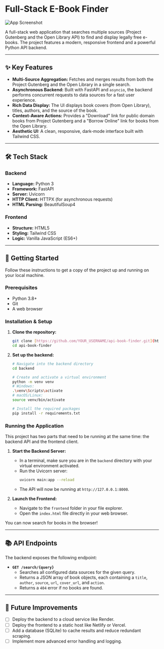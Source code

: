 # Full-Stack E-Book Finder

![App Screenshot](https://i.imgur.com/gK9xJYW.png)

A full-stack web application that searches multiple sources (Project Gutenberg and the Open Library API) to find and display legally free e-books. The project features a modern, responsive frontend and a powerful Python API backend.

---

## ✨ Key Features

* **Multi-Source Aggregation:** Fetches and merges results from both the Project Gutenberg and the Open Library in a single search.
* **Asynchronous Backend:** Built with FastAPI and `asyncio`, the backend performs concurrent requests to data sources for a fast user experience.
* **Rich Data Display:** The UI displays book covers (from Open Library), titles, authors, and the source of the book.
* **Context-Aware Actions:** Provides a "Download" link for public domain books from Project Gutenberg and a "Borrow Online" link for books from the Open Library.
* **Aesthetic UI:** A clean, responsive, dark-mode interface built with Tailwind CSS.

---

## 🛠️ Tech Stack

### Backend
* **Language:** Python 3
* **Framework:** FastAPI
* **Server:** Uvicorn
* **HTTP Client:** HTTPX (for asynchronous requests)
* **HTML Parsing:** BeautifulSoup4

### Frontend
* **Structure:** HTML5
* **Styling:** Tailwind CSS
* **Logic:** Vanilla JavaScript (ES6+)

---

## 🚀 Getting Started

Follow these instructions to get a copy of the project up and running on your local machine.

### Prerequisites

* Python 3.8+
* Git
* A web browser

### Installation & Setup

1.  **Clone the repository:**
    ```sh
    git clone [https://github.com/YOUR_USERNAME/api-book-finder.git](https://github.com/YOUR_USERNAME/api-book-finder.git)
    cd api-book-finder
    ```

2.  **Set up the backend:**
    ```sh
    # Navigate into the backend directory
    cd backend

    # Create and activate a virtual environment
    python -m venv venv
    # Windows:
    .\venv\Scripts\activate
    # macOS/Linux:
    source venv/bin/activate

    # Install the required packages
    pip install -r requirements.txt
    ```

### Running the Application

This project has two parts that need to be running at the same time: the backend API and the frontend client.

1.  **Start the Backend Server:**
    * In a terminal, make sure you are in the `backend` directory with your virtual environment activated.
    * Run the Uvicorn server:
        ```sh
        uvicorn main:app --reload
        ```
    * The API will now be running at `http://127.0.0.1:8000`.

2.  **Launch the Frontend:**
    * Navigate to the `frontend` folder in your file explorer.
    * Open the `index.html` file directly in your web browser.

You can now search for books in the browser!

---

## 📚 API Endpoints

The backend exposes the following endpoint:

* **`GET /search/{query}`**
    * Searches all configured data sources for the given query.
    * Returns a JSON array of book objects, each containing a `title`, `author`, `source`, `url`, `cover_url`, and `action`.
    * Returns a `404` error if no books are found.

---

## 🔮 Future Improvements

- [ ] Deploy the backend to a cloud service like Render.
- [ ] Deploy the frontend to a static host like Netlify or Vercel.
- [ ] Add a database (SQLite) to cache results and reduce redundant scraping.
- [ ] Implement more advanced error handling and logging.